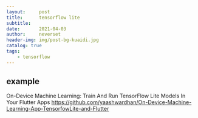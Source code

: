 ```yaml
---
layout:     post
title:      tensorflow lite
subtitle:   
date:       2021-04-03
author:     neverset
header-img: img/post-bg-kuaidi.jpg
catalog: true
tags:
    - tensorflow
---
```



## example 
On-Device Machine Learning: Train And Run TensorFlow Lite Models In Your Flutter Apps
https://github.com/yaashwardhan/On-Device-Machine-Learning-App-TensorfowLite-and-Flutter